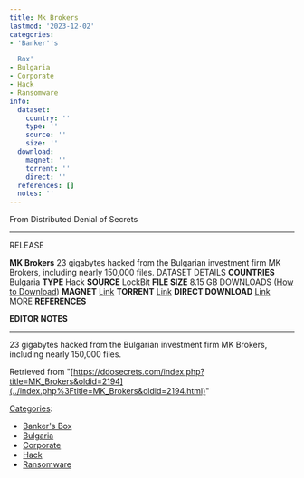 ```yaml
---
title: Mk Brokers
lastmod: '2023-12-02'
categories:
- 'Banker''s

  Box'
- Bulgaria
- Corporate
- Hack
- Ransomware
info:
  dataset:
    country: ''
    type: ''
    source: ''
    size: ''
  download:
    magnet: ''
    torrent: ''
    direct: ''
  references: []
  notes: ''
---
```




From Distributed Denial of Secrets

---
RELEASE

**MK Brokers**
23 gigabytes hacked from the Bulgarian investment firm MK Brokers, including nearly 150,000 files.
DATASET DETAILS
**COUNTRIES** Bulgaria
**TYPE** Hack
**SOURCE** LockBit
**FILE SIZE** 8.15 GB
DOWNLOADS ([How to Download](Torrents.html "Torrents"))
**MAGNET** [Link](magnet:?xt=urn:btih:5f0dba0cb2c98271bacc188b4e73e42c9f9731f6&dn=mkbrokers.fin.7z&tr=udp://tracker.coppersurfer.tk:6969&tr=udp://9.rarbg.to:2920&tr=udp://tracker.opentrackr.org:1337&tr=udp://tracker.leechers-paradise.org:6969&tr=udp://exodus.desync.com:6969)
**TORRENT** [Link](../images/4/48/Mkbrokers.fin.7z.torrent)
**DIRECT DOWNLOAD** [Link](https://data.ddosecrets.com/MK%20Brokers/)
MORE
**REFERENCES**

**EDITOR NOTES**

---

23 gigabytes hacked from the Bulgarian investment firm MK Brokers,
including nearly 150,000 files.

Retrieved from
"[https://ddosecrets.com/index.php?title=MK_Brokers&oldid=2194](../index.php%3Ftitle=MK_Brokers&oldid=2194.html)"

[Categories](./Special:Categories.html "Special:Categories"):

- [Banker's
Box](./Category:Banker's_Box.html "Category:Banker's Box")
- [Bulgaria](./Category:Bulgaria.html "Category:Bulgaria")
- [Corporate](./Category:Corporate.html "Category:Corporate")
- [Hack](./Category:Hack.html "Category:Hack")
- [Ransomware](./Category:Ransomware.html "Category:Ransomware")
